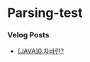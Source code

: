 # Parsing-test


### Velog Posts


- [[JAVA]0.자바란?](https://github.com/JuYoungJun/Parsing-test/tree/main/velog-posts/[JAVA]0.자바란?.md)

